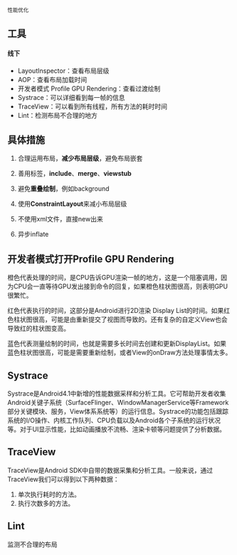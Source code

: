 `性能优化`

## 工具

#### 线下

- LayoutInspector：查看布局层级
- AOP：查看布局加载时间
- 开发者模式 Profile GPU Rendering：查看过渡绘制
- Systrace：可以详细看到每一帧的信息
- TraceView：可以看到所有线程，所有方法的耗时时间
- Lint：检测布局不合理的地方

## 具体措施

1. 合理运用布局，**减少布局层级**，避免布局嵌套

2. 善用标签，**include**、**merge**、**viewstub**

3. 避免**重叠绘制**，例如background

4. 使用**ConstraintLayout**来减小布局层级

5. 不使用xml文件，直接new出来

6. 异步inflate

## 开发者模式打开Profile GPU Rendering
橙色代表处理的时间，是CPU告诉GPU渲染一帧的地方，这是一个阻塞调用，因为CPU会一直等待GPU发出接到命令的回复，如果橙色柱状图很高，则表明GPU很繁忙。

 红色代表执行的时间，这部分是Android进行2D渲染 Display List的时间。如果红色柱状图很高，可能是由重新提交了视图而导致的。还有复杂的自定义View也会导致红的柱状图变高。

 蓝色代表测量绘制的时间，也就是需要多长时间去创建和更新DisplayList。如果蓝色柱状图很高，可能是需要重新绘制，或者View的onDraw方法处理事情太多。

## Systrace
Systrace是Android4.1中新增的性能数据采样和分析工具。它可帮助开发者收集Android关键子系统（SurfaceFlinger、WindowManagerService等Framework部分关键模块、服务，View体系系统等）的运行信息。Systrace的功能包括跟踪系统的I/O操作、内核工作队列、CPU负载以及Android各个子系统的运行状况等。对于UI显示性能，比如动画播放不流畅、渲染卡顿等问题提供了分析数据。

## TraceView
TraceView是Android SDK中自带的数据采集和分析工具。一般来说，通过TraceView我们可以得到以下两种数据：
  1. 单次执行耗时的方法。
  2. 执行次数多的方法。

## Lint
监测不合理的布局